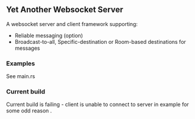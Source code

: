 ## Yet Another Websocket Server 

A websocket server and client framework supporting: 

* Reliable messaging (option) 
* Broadcast-to-all, Specific-destination or Room-based destinations for messages

### Examples

See main.rs 


### Current build 

Current build is failing - client is unable to connect to server in example for some odd reason .

